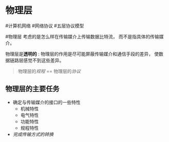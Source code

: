 # 物理层
#计算机网络 #网络协议 #五层协议模型

#物理层 考虑的是怎么样在传输媒介上传输数据比特流，
而不是指具体的传输媒介。

物理层是**透明的** :
物理层的作用是尽可能屏蔽传输媒介和通信手段的差异，
使数据链路层感觉不到这些差异。

> 物理层的*规程* == 物理层的*协议*

## 物理层的主要任务
- 确定与传输媒介的接口的一些特性
    - 机械特性
    - 电气特性
    - 功能特性
    - 规程特性
- *完成传输方式的转换*
